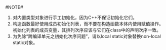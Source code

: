 #NOTE#      
1.  对内置类型对象进行手工初始化，因为C++不保证初始化它们。     
2.  构造函数最好使用成员初始化列表，而不要在构造函数本体内使用赋值操作。      
初始化列表的成员变量，其排列次序应该与它们在class中的声明次序一致。       
3.  为免除“跨编译单元之初始化次序问题”，请以local static对象替换non-local
	static对象。 
